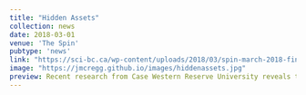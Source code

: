 ```yaml
---
title: "Hidden Assets"
collection: news
date: 2018-03-01
venue: 'The Spin'
pubtype: 'news'
link: "https://sci-bc.ca/wp-content/uploads/2018/03/spin-march-2018-final-for-web-1.pdf#page=30"
image: "https://jmcregg.github.io/images/hiddenassets.jpg"
preview: Recent research from Case Western Reserve University reveals the spinal cord may have the ability to control breathing all by itself, without a connection to the brain...
---
```

